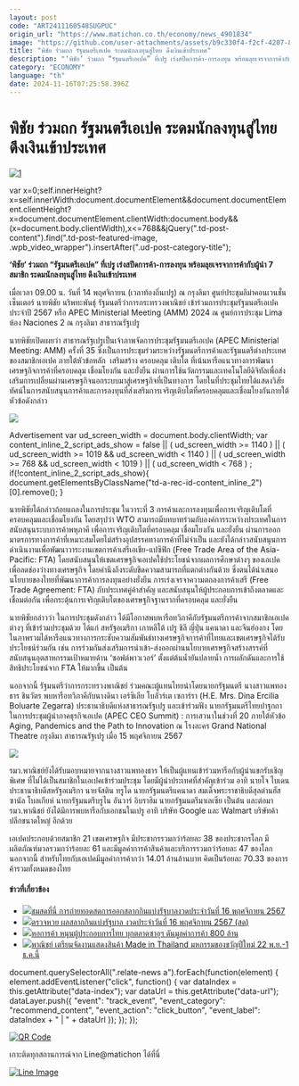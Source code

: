 ```yaml
---
layout: post
code: "ART2411160548SUGPUC"
origin_url: "https://www.matichon.co.th/economy/news_4901834"
image: "https://github.com/user-attachments/assets/b9c330f4-f2cf-4207-838a-ec18c9735c6c"
title: "พิชัย ร่วมถก รัฐมนตรีเอเปค ระดมนักลงทุนสู่ไทย ดึงเงินเข้าประเทศ"
description: "‘พิชัย’ ร่วมถก “รัฐมนตรีเอเปค” ที่เปรู เร่งสปีดการค้า-การลงทุน พร้อมลุยเจรจาการค้ากับผู้นำ 7 สมาชิก ระดมนักลงทุนสู่ไทย ดึงเงินเข้าประเทศ"
category: "ECONOMY"
language: "th"
date: 2024-11-16T07:25:58.396Z
---
```


# พิชัย ร่วมถก รัฐมนตรีเอเปค ระดมนักลงทุนสู่ไทย ดึงเงินเข้าประเทศ

[![](https://www.matichon.co.th/wp-content/uploads/2024/11/1-188.jpg "1")](https://www.matichon.co.th/wp-content/uploads/2024/11/1-188.jpg)

var x=0;self.innerHeight?x=self.innerWidth:document.documentElement&&document.documentElement.clientHeight?x=document.documentElement.clientWidth:document.body&&(x=document.body.clientWidth),x<=768&&jQuery(".td-post-content").find(".td-post-featured-image, .wpb\_video\_wrapper").insertAfter(".ud-post-category-title");

**‘พิชัย’ ร่วมถก “รัฐมนตรีเอเปค” ที่เปรู เร่งสปีดการค้า-การลงทุน พร้อมลุยเจรจาการค้ากับผู้นำ 7 สมาชิก ระดมนักลงทุนสู่ไทย ดึงเงินเข้าประเทศ**

เมื่อเวลา 09.00 น. วันที่ 14 พฤศจิกายน (เวลาท้องถิ่นเปรู) ณ กรุงลิมา ศูนย์ประชุมลิม่าคอนเวนชั่นเซ็นเตอร์ นายพิชัย นริพทะพันธุ์ รัฐมนตรีว่าการกระทรวงพาณิชย์ เข้าร่วมการประชุมรัฐมนตรีเอเปค ประจำปี 2567 หรือ APEC Ministerial Meeting (AMM) 2024 ณ ศูนย์การประชุม Lima ห้อง Naciones 2 ณ กรุงลิมา สาธารณรัฐเปรู

นายพิชัยเปิดเผยว่า สาธารณรัฐเปรูเป็นเจ้าภาพจัดการประชุมรัฐมนตรีเอเปค (APEC Ministerial Meeting: AMM) ครั้งที่ 35 ซึ่งเป็นการประชุมร่วมระหว่างรัฐมนตรีการค้าและรัฐมนตรีต่างประเทศของสมาชิกเอเปค ภายใต้หัวข้อหลัก  เสริมสร้าง ครอบคลุม เติบโต ที่เน้นหารือแนวทางการพัฒนาเศรษฐกิจการค้าที่ครอบคลุม เชื่อมโยงกัน และยั่งยืน ผ่านการใช้นวัตกรรมและเทคโนโลยีดิจิทัลเพื่อส่งเสริมการเปลี่ยนผ่านเศรษฐกิจนอกระบบมาสู่เศรษฐกิจที่เป็นทางการ โดยในที่ประชุมไทยได้แสดงวิสัยทัศน์ในการสนับสนุนการค้าและการลงทุนที่ส่งเสริมการเจริญเติบโตที่ครอบคลุมและเชื่อมโยงกันภายใต้หัวข้อดังกล่าว

![](https://www.matichon.co.th/wp-content/uploads/2024/11/S__16802646-scaled.jpg)

Advertisement var ud\_screen\_width = document.body.clientWidth; var content\_inline\_2\_script\_ads\_show = false || ( ud\_screen\_width >= 1140 ) || ( ud\_screen\_width >= 1019 && ud\_screen\_width < 1140 ) || ( ud\_screen\_width >= 768 && ud\_screen\_width < 1019 ) || ( ud\_screen\_width < 768 ) ; if(!content\_inline\_2\_script\_ads\_show){ document.getElementsByClassName("td-a-rec-id-content\_inline\_2")\[0\].remove(); }

นายพิชัยได้กล่าวถ้อยแถลงในการประชุม ในวาระที่ 3 การค้าและการลงทุนเพื่อการเจริญเติบโตที่ครอบคลุมและเชื่อมโยงกัน โดยสรุปว่า WTO สามารถมีบทบาทร่วมกับองค์การระหว่างประเทศในการสนับสนุนระบบการค้าพหุภาคี เพื่อการเจริญเติบโตที่ครอบคลุม เชื่อมโยงกัน และยั่งยืน ผ่านการออกมาตรการทางการค้าที่เหมาะสมโดยไม่สร้างอุปสรรคทางการค้าที่ไม่จำเป็น และยังได้กล่าวสนับสนุนการดำเนินงานเพื่อพัฒนาวาระงานเขตการค้าเสรีเอเชีย-แปซิฟิก (Free Trade Area of the Asia-Pacific: FTA) โดยสนับสนุนให้เขตเศรษฐกิจเอเปคใช้ประโยชน์จากผลการศึกษาต่างๆ ของเอเปคเพื่อลดช่องว่างทางเศรษฐกิจ โดยคำนึงถึงระดับขีดความสามารถที่แตกต่างกันด้วย ซึ่งตนได้นำเสนอนโยบายของไทยที่พัฒนาการค้าการลงทุนอย่างยั่งยืน การเร่งเจรจาความตกลงการค้าเสรี (Free Trade Agreement: FTA) กับประเทศคู่ค้าสำคัญ และสนับสนุนให้ผู้ประกอบการเข้าถึงตลาดและเชื่อมต่อกัน เพื่อกระตุ้นการเจริญเติบโตของเศรษฐกิจฐานรากที่ครอบคลุม และยั่งยืน

นายพิชัยกล่าวว่า ในการประชุมดังกล่าว ได้มีโอกาสพบหารือทวิภาคีกับรัฐมนตรีการค้าจากสมาชิกเอเปคต่างๆ ที่เข้าร่วมประชุมด้วย ได้แก่ สหรัฐอเมริกา เกาหลีใต้ เปรู ชิลี ญี่ปุ่น แคนาดา และจีนฮ่องกง โดยในภาพรวมได้หารือแนวทางการกระชับความสัมพันธ์ทางเศรษฐกิจการค้าที่ไทยและเขตเศรษฐกิจได้รับประโยชน์ร่วมกัน เช่น การร่วมกันส่งเสริมการนำเข้า-ส่งออกผ่านนโยบายเศรษฐกิจสร้างสรรค์ที่สนับสนุนอุตสาหกรรมเป้าหมายด้าน ‘ซอฟต์พาวเวอร์’ ตั้งแต่ต้นน้ำยันปลายน้ำ การผลักดันและการใช้สิทธิประโยชน์จาก FTA ให้มากขึ้น เป็นต้น

นอกจากนี้ รัฐมนตรีว่าการกระทรวงพาณิชย์ ร่วมคณะผู้แทนไทยนำโดยนายกรัฐมนตรี นางสาวแพทองธาร ชินวัตร พบหารือทวิภาคีกับนางดินา เอร์ซิเลีย โบลัวร์เต เซการ์รา (H.E. Mrs. Dina Ercilia Boluarte Zegarra) ประธานาธิบดีแห่งสาธารณรัฐเปรู และเข้าร่วมฟัง นายกรัฐมนตรีไทยปาฐกถาในการประชุมผู้นำภาคธุรกิจเอเปค (APEC CEO Summit) : การเสวนาในช่วงที่ 20 ภายใต้หัวข้อ Aging, Pandemics and the Path to Innovation ณ โรงละคร Grand National Theatre กรุงลิมา สาธารณรัฐเปรู เมื่อ 15 พฤศจิกายน 2567

![](https://www.matichon.co.th/wp-content/uploads/2024/11/S__16802642-768x1024.jpg)

รมว.พาณิชย์ยังได้รับมอบหมายจากนางสาวแพทองธาร ให้เป็นผู้แทนเข้าร่วมหารือกับผู้นำแขกรับเชิญพิเศษ ที่ไม่ได้เป็นสมาชิกในเอเปคเข้าร่วมประชุม โดยมีผู้นำประเทศที่สำคัญเข้าร่วม อาทิ นายโจ ไบเดน ประธานาธิบดีสหรัฐอเมริกา นายจัสติน ทรูโด นายกรัฐมนตรีแคนาดา สมเด็จพระราชาธิบดีสุลต่านฮัสซานัล โบลเกียห์ นายกรัฐมนตรีบรูไน อันวาร์ อิบราฮิม นายกรัฐมนตรีมาเลเซีย เป็นต้น และต่อมา รมว.พาณิชย์ ยังได้มีการพบหารือกับเอกชนในเปรู อาทิ บริษัท Google และ Walmart บริษัทค้าปลีกขนาดใหญ่ อีกด้วย

เอเปคประกอบด้วยสมาชิก 21 เขตเศรษฐกิจ มีประชากรรวมกว่าร้อยละ 38 ของประชากรโลก มีผลิตภัณฑ์มวลรวมกว่าร้อยละ 61 และมีมูลค่าการค้าสินค้าและบริการรวมกว่าร้อยละ 47 ของโลกนอกจากนี้ สำหรับไทยกับเอเปคมีมูลค่าการค้ากว่า 14.01 ล้านล้านบาท คิดเป็นร้อยละ 70.33 ของการค้ารวมทั้งหมดของไทย

#### ข่าวที่เกี่ยวข้อง

*   [![](https://www.matichon.co.th/wp-content/uploads/2024/11/ปกถ่ายสดหวย-728-16พ.ย.jpg)ชมสดที่นี่ การถ่ายทอดสดการออกสลากกินแบ่งรัฐบาลงวดประจำวันที่ 16 พฤศจิกายน 2567](https://www.matichon.co.th/economy/news_4902039)
*   [![](https://www.matichon.co.th/wp-content/uploads/2024/11/144444.jpg)ตรวจหวย ผลสลากกินแบ่งรัฐบาล งวดประจำวันที่ 16 พฤศจิกายน 2567 (สด)](https://www.matichon.co.th/economy/news_4901470)
*   [![](https://www.matichon.co.th/wp-content/uploads/2024/11/saau1.jpg)หอการค้า หนุนผู้ประกอบการไทย บุกตลาดซาอุฯ ดันมูลค่าการค้า 800 ล้าน](https://www.matichon.co.th/economy/news_4901964)
*   [![](https://www.matichon.co.th/wp-content/uploads/2024/11/22-119.jpg)พาณิชย์ เตรียมจัดงานแสดงสินค้า Made in Thailand มหกรรมของขวัญปีใหม่ 22 พ.ย.-1 ธ.ค.นี้](https://www.matichon.co.th/economy/news_4901913)

document.querySelectorAll(".relate-news a").forEach(function(element) { element.addEventListener("click", function() { var dataIndex = this.getAttribute("data-index"); var dataUrl = this.getAttribute("data-url"); dataLayer.push({ "event": "track\_event", "event\_category": "recommend\_content", "event\_action": "click\_button", "event\_label": dataIndex + " | " + dataUrl }); }); });

[![QR Code](https://www.matichon.co.th/wp-content/uploads/2023/07/wob1371z.jpg)](https://lin.ee/ht0nDxX)

เกาะติดทุกสถานการณ์จาก Line@matichon ได้ที่นี่

[![Line Image](https://www.matichon.co.th/wp-content/uploads/2023/07/th.png)](https://lin.ee/ht0nDxX)